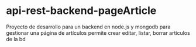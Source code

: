 # api-rest-backend-pageArticle
Proyecto de desarrollo para un backend en node.js y mongodb para gestionar una página de artículos permite crear editar, listar, borrar artículos de la bd
